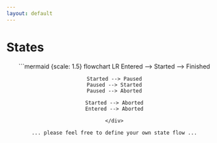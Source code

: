 ```yaml
---
layout: default
---
```


# States

<div style="text-align: center">
```mermaid {scale: 1.5}
flowchart LR
    Entered --> Started --> Finished
    
    Started --> Paused
    Paused --> Started
    Paused --> Aborted

    Started --> Aborted
    Entered --> Aborted
```
</div>

... please feel free to define your own state flow ...
